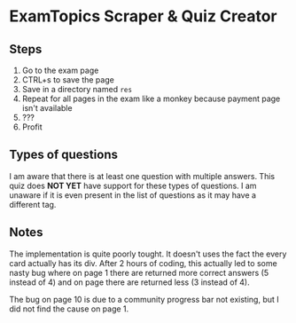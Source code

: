 # ExamTopics Scraper & Quiz Creator
## Steps
1. Go to the exam page
2. CTRL+s to save the page
3. Save in a directory named `res`
4. Repeat for all pages in the exam like a monkey because payment page isn't available
5. ???
6. Profit

## Types of questions
I am aware that there is at least one question with multiple answers. This quiz
does **NOT YET** have support for these types of questions. I am unaware if it is
even present in the list of questions as it may have a different tag.

## Notes
The implementation is quite poorly tought. It doesn't uses the fact the every card 
actually has its div. After 2 hours of coding, this actually led to some nasty bug
where on page 1 there are returned more correct answers (5 instead of 4) and on page
there are returned less (3 instead of 4). 

The bug on page 10 is due to a community progress bar not existing, but I did not find
the cause on page 1.

